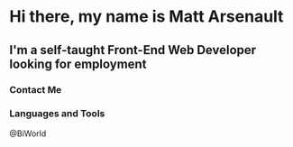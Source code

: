 # Hi there, my name is Matt Arsenault

## I'm a self-taught Front-End Web Developer looking for employment

### Contact Me

### Languages and Tools

@BiWorld
